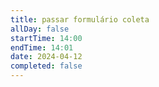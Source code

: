 ```yaml
---
title: passar formulário coleta
allDay: false
startTime: 14:00
endTime: 14:01
date: 2024-04-12
completed: false
---
```

